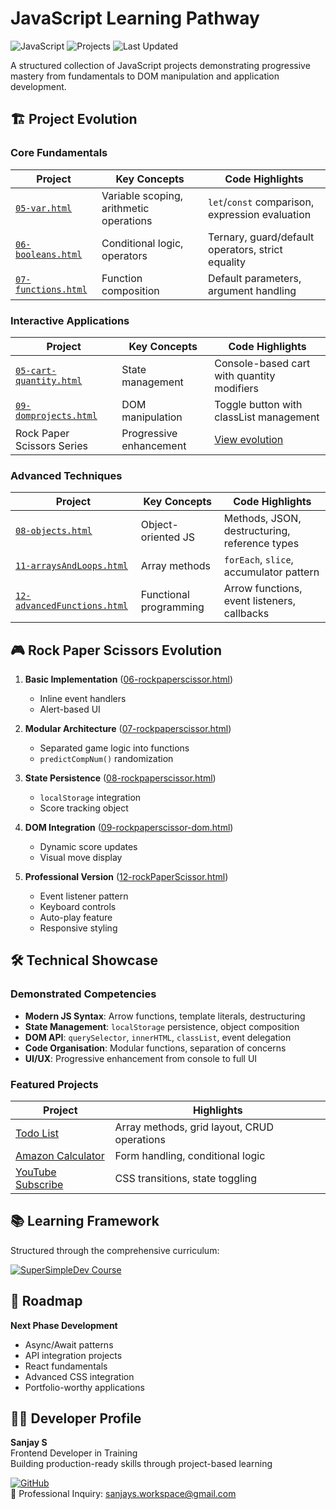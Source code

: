 # JavaScript Learning Pathway 

![JavaScript](https://img.shields.io/badge/JavaScript-ES6+-yellow?logo=javascript) 
![Projects](https://img.shields.io/badge/Projects-15+-blue) 
![Last Updated](https://img.shields.io/badge/Updated-July_2024-brightgreen)

A structured collection of JavaScript projects demonstrating progressive mastery from fundamentals to DOM manipulation and application development.

## 🏗️ Project Evolution

### Core Fundamentals
| Project | Key Concepts | Code Highlights |
|---------|-------------|-----------------|
| [`05-var.html`](05-var.html) | Variable scoping, arithmetic operations | `let`/`const` comparison, expression evaluation |
| [`06-booleans.html`](06-booleans.html) | Conditional logic, operators | Ternary, guard/default operators, strict equality |
| [`07-functions.html`](07-functions.html) | Function composition | Default parameters, argument handling |

### Interactive Applications
| Project | Key Concepts | Code Highlights |
|---------|-------------|-----------------|
| [`05-cart-quantity.html`](05-cart-quantity.html) | State management | Console-based cart with quantity modifiers |
| [`09-domprojects.html`](09-domprojects.html) | DOM manipulation | Toggle button with classList management |
| Rock Paper Scissors Series | Progressive enhancement | [View evolution](#-rock-paper-scissors-evolution) |

### Advanced Techniques
| Project | Key Concepts | Code Highlights |
|---------|-------------|-----------------|
| [`08-objects.html`](08-objects.html) | Object-oriented JS | Methods, JSON, destructuring, reference types |
| [`11-arraysAndLoops.html`](11-arraysAndLoops.html) | Array methods | `forEach`, `slice`, accumulator pattern |
| [`12-advancedFunctions.html`](12-advancedFunctions.html) | Functional programming | Arrow functions, event listeners, callbacks |

## 🎮 Rock Paper Scissors Evolution

1. **Basic Implementation** ([06-rockpaperscissor.html](06-rockpaperscissor.html))  
   - Inline event handlers
   - Alert-based UI

2. **Modular Architecture** ([07-rockpaperscissor.html](07-rockpaperscissor.html))  
   - Separated game logic into functions
   - `predictCompNum()` randomization

3. **State Persistence** ([08-rockpaperscissor.html](08-rockpaperscissor.html))  
   - `localStorage` integration
   - Score tracking object

4. **DOM Integration** ([09-rockpaperscissor-dom.html](09-rockpaperscissor-dom.html))  
   - Dynamic score updates
   - Visual move display

5. **Professional Version** ([12-rockPaperScissor.html](12-rockPaperScissor.html))  
   - Event listener pattern
   - Keyboard controls
   - Auto-play feature
   - Responsive styling

## 🛠️ Technical Showcase

### Demonstrated Competencies
- **Modern JS Syntax**: Arrow functions, template literals, destructuring
- **State Management**: `localStorage` persistence, object composition
- **DOM API**: `querySelector`, `innerHTML`, `classList`, event delegation
- **Code Organisation**: Modular functions, separation of concerns
- **UI/UX**: Progressive enhancement from console to full UI

### Featured Projects
| Project | Highlights |
|---------|------------|
| [Todo List](12-TodoList.html) | Array methods, grid layout, CRUD operations |
| [Amazon Calculator](10-domProjects.html) | Form handling, conditional logic |
| [YouTube Subscribe](10-domProjects.html) | CSS transitions, state toggling |

## 📚 Learning Framework

Structured through the comprehensive curriculum:

[![SuperSimpleDev Course](https://img.shields.io/badge/SuperSimpleDev-JavaScript_Course-red?style=for-the-badge)](https://www.youtube.com/watch?v=EerdGm-ehJQ)

## 🚀 Roadmap

**Next Phase Development**
- Async/Await patterns
- API integration projects
- React fundamentals
- Advanced CSS integration
- Portfolio-worthy applications

## 👨‍💻 Developer Profile

**Sanjay S**  
Frontend Developer in Training  
Building production-ready skills through project-based learning

[![GitHub](https://img.shields.io/badge/View_Profile-Sanjay_S-181717?logo=github)](https://github.com/Sanjay-S-13)  
📧 Professional Inquiry: [sanjays.workspace@gmail.com](mailto:sanjays.workspace@gmail.com)
